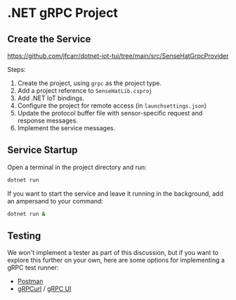 # .NET gRPC Project

## Create the Service

<https://github.com/jfcarr/dotnet-iot-tui/tree/main/src/SenseHatGrpcProvider>

Steps:

1. Create the project, using `grpc` as the project type.
1. Add a project reference to `SenseHatLib.csproj`
1. Add .NET IoT bindings.
1. Configure the project for remote access (in `launchsettings.json`)
1. Update the protocol buffer file with sensor-specific request and response messages.
1. Implement the service messages.

## Service Startup

Open a terminal in the project directory and run:

```bash
dotnet run
```

If you want to start the service and leave it running in the background, add an ampersand to your command:

```bash
dotnet run &
```

## Testing

We won't implement a tester as part of this discussion, but if you want to explore this further on your own, here are some options for implementing a gRPC test runner:

* [Postman](https://www.postman.com/)
* [gRPCurl](https://github.com/fullstorydev/grpcurl) / [gRPC UI](https://github.com/fullstorydev/grpcui)

